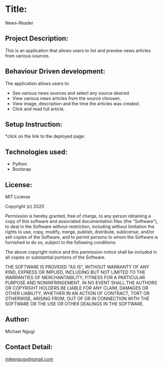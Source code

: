 # Title:

News-Reader

## Project Description:

This is an application that allows users to list and preview news articles from various sources. 

## Behaviour Driven development:
The  application allows users to:
  * See various news sources and select any source desired.
  * View various news articles from the source choosen.
  * View image, description and the time the articles was created.
  * Click and read full article.

## Setup Instruction:
*click on the link to the deployed page:

 ## Technologies used:
  * Python
  * Bootsrap

## License:

MIT License

Copyright (c) 2020 

Permission is hereby granted, free of charge, to any person obtaining a copy of this software and associated documentation files (the "Software"), to deal in the Software without restriction, including without limitation the rights to use, copy, modify, merge, publish, distribute, sublicense, and/or sell copies of the Software, and to permit persons to whom the Software is furnished to do so, subject to the following conditions:

The above copyright notice and this permission notice shall be included in all copies or substantial portions of the Software.

THE SOFTWARE IS PROVIDED "AS IS", WITHOUT WARRANTY OF ANY KIND, EXPRESS OR IMPLIED, INCLUDING BUT NOT LIMITED TO THE WARRANTIES OF MERCHANTABILITY, FITNESS FOR A PARTICULAR PURPOSE AND NONINFRINGEMENT. IN NO EVENT SHALL THE AUTHORS OR COPYRIGHT HOLDERS BE LIABLE FOR ANY CLAIM, DAMAGES OR OTHER LIABILITY, WHETHER IN AN ACTION OF CONTRACT, TORT OR OTHERWISE, ARISING FROM, OUT OF OR IN CONNECTION WITH THE SOFTWARE OR THE USE OR OTHER DEALINGS IN THE SOFTWARE.

## Author:

Michael Ngugi

## Contact Detail:

mikengugy@gmail.com